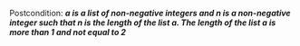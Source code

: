 Postcondition: ***a is a list of non-negative integers and n is a non-negative integer such that n is the length of the list a. The length of the list a is more than 1 and not equal to 2***